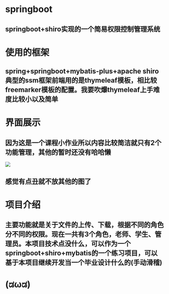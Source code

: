 # springboot
  
  ## springboot+shiro实现的一个简易权限控制管理系统

# 使用的框架
  
  ## spring+springboot+mybatis-plus+apache shiro 典型的ssm框架前端用的是thymeleaf模板，相比较freemarker模板的配置。我要吹爆thymeleaf上手难度比较小以及简单

# 界面展示
  
  ## 因为这是一个课程小作业所以内容比较简洁就只有2个功能管理，其他的暂时还没有哈哈懒
  
![](shirodemo/photo/截图.jpg)
 ## 感觉有点丑就不放其他的图了

# 项目介绍
## 主要功能就是关于文件的上传、下载，根据不同的角色分不同的权限。现在一共有3个角色，老师、学生、管理员。本项目技术点没什么，可以作为一个springboot+shiro+mybatis的一个练习项目，可以基于本项目继续开发当一个毕业设计什么的(手动滑稽)
# (ಡωಡ)
